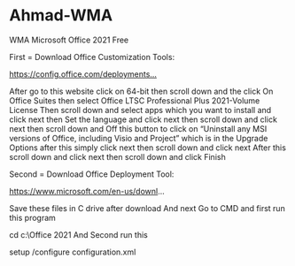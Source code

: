 # Ahmad-WMA
WMA
Microsoft Office 2021 Free

First  = Download Office Customization Tools:

https://config.office.com/deployments…

After go to this website click on 64-bit then scroll down and the click
On Office Suites then select Office LTSC Professional Plus 2021-Volume License
Then scroll down and select apps which you want to install and click next then 
Set the language and click next then scroll down and click next then scroll down and
Off this button to click on “Uninstall any MSI versions of Office, including Visio and Project”
 which is in the Upgrade Options after this simply click next then scroll down and click next
After this scroll down and click next
 then scroll down and click Finish

Second = Download Office Deployment Tool:

https://www.microsoft.com/en-us/downl...

Save these files in C drive after download
And next
Go to CMD and first run this program

cd c:\Office 2021
And Second run this

setup /configure configuration.xml

